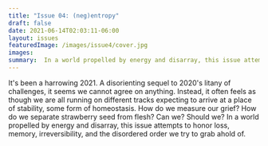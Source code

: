 ```yaml
---
title: "Issue 04: (neg)entropy"
draft: false
date: 2021-06-14T02:03:11-06:00
layout: issues
featuredImage: /images/issue4/cover.jpg
images:
summary:  In a world propelled by energy and disarray, this issue attempts to honor loss, memory, irreversibility, and the disordered order we try to grab ahold of. 
---
```


It's been a harrowing 2021. A disorienting sequel to 2020's litany of challenges, it seems we cannot agree on anything. Instead, it often feels as though we are all running on different tracks expecting to arrive at a place of stability, some form of homeostasis. How do we measure our grief? How do we separate strawberry seed from flesh? Can we? Should we? In a world propelled by energy and disarray, this issue attempts to honor loss, memory, irreversibility, and the disordered order we try to grab ahold of. 